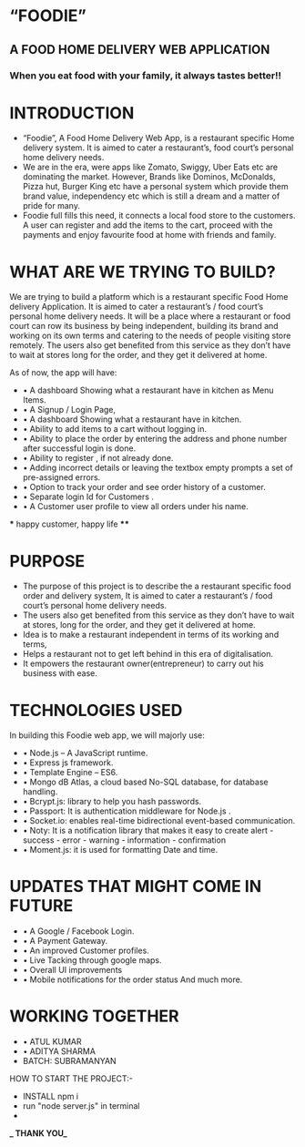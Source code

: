 # “FOODIE”

## A FOOD HOME DELIVERY WEB APPLICATION

### When you eat food with your family, it always tastes better!!

# INTRODUCTION

- “Foodie”, A Food Home Delivery Web App, is a restaurant specific Home delivery system. It is aimed to cater a restaurant’s, food court’s personal home delivery needs.
- We are in the era, were apps like Zomato, Swiggy, Uber Eats etc are dominating the market. However, Brands like Dominos, McDonalds, Pizza hut, Burger King etc have a personal system which provide them brand value, independency etc which is still a dream and a matter of pride for many.
- Foodie full fills this need, it connects a local food store to the customers. A user can register and add the items to the cart, proceed with the payments and enjoy favourite food at home with friends and family.

# WHAT ARE WE TRYING TO BUILD?

We are trying to build a platform which is a restaurant specific Food Home delivery Application. It is aimed to cater a restaurant’s / food court’s personal home delivery needs.
It will be a place where a restaurant or food court can row its business by being independent, building its brand and working on its own terms and catering to the needs of people visiting store remotely.
The users also get benefited from this service as they don’t have to wait at stores long for the order, and they get it delivered at home.

As of now, the app will have:

- • A dashboard Showing what a restaurant have in kitchen as Menu Items.
- • A Signup / Login Page,
- • A dashboard Showing what a restaurant have in kitchen.
- • Ability to add items to a cart without logging in.
- • Ability to place the order by entering the address and phone number after successful login is done.
- • Ability to register , if not already done.
- • Adding incorrect details or leaving the textbox empty prompts a set of pre-assigned errors.
- • Option to track your order and see order history of a customer.
- • Separate login Id for Customers .
- • A Customer user profile to view all orders under his name.

**\*** happy customer, happy life **\*\***

# PURPOSE

- The purpose of this project is to describe the a restaurant specific food order and delivery system, It is aimed to cater a restaurant’s / food court’s personal home delivery needs.
- The users also get benefited from this service as they don’t have to wait at stores, long for the order, and they get it delivered at home.
- Idea is to make a restaurant independent in terms of its working and terms,
- Helps a restaurant not to get left behind in this era of digitalisation.
- It empowers the restaurant owner(entrepreneur) to carry out his business with ease.

# TECHNOLOGIES USED

In building this Foodie web app, we will majorly use:

- • Node.js – A JavaScript runtime.
- • Express js framework.
- • Template Engine – ES6.
- • Mongo dB Atlas, a cloud based No-SQL database, for database handling.
- • Bcrypt.js: library to help you hash passwords.
- • Passport: It is authentication middleware for Node.js .
- • Socket.io: enables real-time bidirectional event-based communication.
- • Noty: It is a notification library that makes it easy to create alert - success - error - warning - information - confirmation
- • Moment.js: it is used for formatting Date and time.

# UPDATES THAT MIGHT COME IN FUTURE

- • A Google / Facebook Login.
- • A Payment Gateway.
- • An improved Customer profiles.
- • Live Tacking through google maps.
- • Overall UI improvements
- • Mobile notifications for the order status
  And much more.

# WORKING TOGETHER

- • ATUL KUMAR
- • ADITYA SHARMA
- BATCH: SUBRAMANYAN

HOW TO START THE PROJECT:-
- INSTALL npm i
- run "node server.js" in terminal
- 

**_ THANK YOU_**
